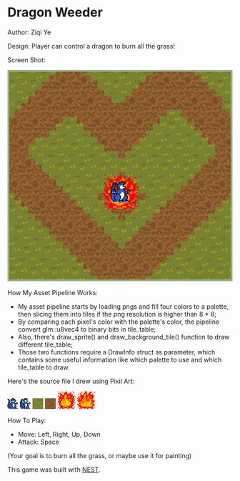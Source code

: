 # Dragon Weeder

Author: Ziqi Ye

Design: Player can control a dragon to burn all the grass!

Screen Shot:

![Screen Shot](screenshot.png)

How My Asset Pipeline Works:

- My asset pipeline starts by loading pngs and fill four colors to a palette, then slicing them into tiles if the png resolution is higher than 8 \* 8;
- By comparing each pixel's color with the palette's color, the pipeline convert glm::u8vec4 to binary bits in tile_table;
- Also, there's draw_sprite() and draw_background_tile() function to draw different tile_table;
- Those two functions require a DrawInfo struct as parameter, which contains some useful information like which palette to use and which tile_table to draw.

Here's the source file I drew using Pixil Art:

![link](asset/dragon.png)
![link](asset/dragon_attack.png)
![link](asset/grass.png)
![link](asset/soil.png)
![link](asset/fire_01.png)
![link](asset/fire_02.png)

How To Play:

- Move: Left, Right, Up, Down
- Attack: Space

(Your goal is to burn all the grass, or maybe use it for painting)

This game was built with [NEST](NEST.md).
